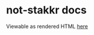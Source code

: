 # not-stakkr docs
Viewable as rendered HTML [here](https://cdn.rawgit.com/nabijaczleweli/not-stakkr/doc/not_stakkr/index.html)
